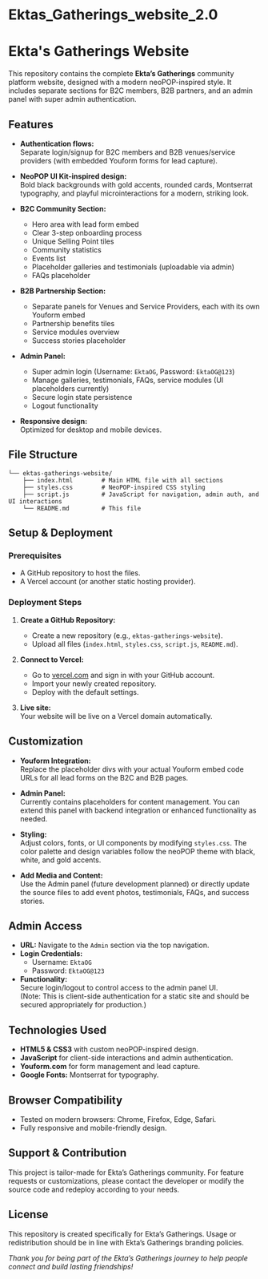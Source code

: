 # Ektas_Gatherings_website_2.0
# Ekta's Gatherings Website

This repository contains the complete **Ekta’s Gatherings** community platform website, designed with a modern neoPOP-inspired style. It includes separate sections for B2C members, B2B partners, and an admin panel with super admin authentication.

## Features

- **Authentication flows:**  
  Separate login/signup for B2C members and B2B venues/service providers (with embedded Youform forms for lead capture).  

- **NeoPOP UI Kit-inspired design:**  
  Bold black backgrounds with gold accents, rounded cards, Montserrat typography, and playful microinteractions for a modern, striking look.

- **B2C Community Section:**  
  - Hero area with lead form embed  
  - Clear 3-step onboarding process  
  - Unique Selling Point tiles  
  - Community statistics  
  - Events list  
  - Placeholder galleries and testimonials (uploadable via admin)  
  - FAQs placeholder  

- **B2B Partnership Section:**  
  - Separate panels for Venues and Service Providers, each with its own Youform embed  
  - Partnership benefits tiles  
  - Service modules overview  
  - Success stories placeholder  

- **Admin Panel:**  
  - Super admin login (Username: `EktaOG`, Password: `EktaOG@123`)  
  - Manage galleries, testimonials, FAQs, service modules (UI placeholders currently)  
  - Secure login state persistence  
  - Logout functionality  

- **Responsive design:**  
  Optimized for desktop and mobile devices.

## File Structure

```
└── ektas-gatherings-website/
    ├── index.html        # Main HTML file with all sections
    ├── styles.css        # NeoPOP-inspired CSS styling
    ├── script.js         # JavaScript for navigation, admin auth, and UI interactions
    └── README.md         # This file
```

## Setup & Deployment

### Prerequisites

- A GitHub repository to host the files.
- A Vercel account (or another static hosting provider).

### Deployment Steps

1. **Create a GitHub Repository:**  
   - Create a new repository (e.g., `ektas-gatherings-website`).  
   - Upload all files (`index.html`, `styles.css`, `script.js`, `README.md`).

2. **Connect to Vercel:**  
   - Go to [vercel.com](https://vercel.com) and sign in with your GitHub account.  
   - Import your newly created repository.  
   - Deploy with the default settings.

3. **Live site:**  
   Your website will be live on a Vercel domain automatically.

## Customization

- **Youform Integration:**  
  Replace the placeholder divs with your actual Youform embed code URLs for all lead forms on the B2C and B2B pages.

- **Admin Panel:**  
  Currently contains placeholders for content management. You can extend this panel with backend integration or enhanced functionality as needed.

- **Styling:**  
  Adjust colors, fonts, or UI components by modifying `styles.css`. The color palette and design variables follow the neoPOP theme with black, white, and gold accents.

- **Add Media and Content:**  
  Use the Admin panel (future development planned) or directly update the source files to add event photos, testimonials, FAQs, and success stories.

## Admin Access

- **URL:** Navigate to the `Admin` section via the top navigation.  
- **Login Credentials:**  
  - Username: `EktaOG`  
  - Password: `EktaOG@123`  
- **Functionality:**  
  Secure login/logout to control access to the admin panel UI.  
  (Note: This is client-side authentication for a static site and should be secured appropriately for production.)

## Technologies Used

- **HTML5 & CSS3** with custom neoPOP-inspired design.  
- **JavaScript** for client-side interactions and admin authentication.  
- **Youform.com** for form management and lead capture.  
- **Google Fonts:** Montserrat for typography.

## Browser Compatibility

- Tested on modern browsers: Chrome, Firefox, Edge, Safari.  
- Fully responsive and mobile-friendly design.

## Support & Contribution

This project is tailor-made for Ekta’s Gatherings community. For feature requests or customizations, please contact the developer or modify the source code and redeploy according to your needs.

## License

This repository is created specifically for Ekta’s Gatherings. Usage or redistribution should be in line with Ekta’s Gatherings branding policies.

*Thank you for being part of the Ekta’s Gatherings journey to help people connect and build lasting friendships!*
